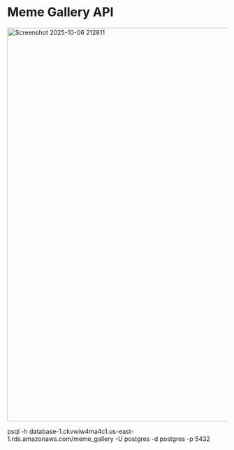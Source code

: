 # Meme Gallery API

<img width="1600" height="900" alt="Screenshot 2025-10-06 212811" src="https://github.com/user-attachments/assets/ea65d881-8691-4832-9995-dd3d86fc7c40" />


psql -h database-1.ckvwiw4ma4c1.us-east-1.rds.amazonaws.com/meme_gallery -U postgres  -d postgres -p 5432